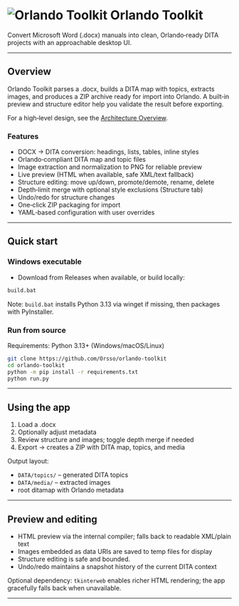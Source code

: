 # ![Orlando Toolkit](https://github.com/user-attachments/assets/15f610f5-52c0-43c3-93fc-37ae5be11d13) Orlando Toolkit

Convert Microsoft Word (.docx) manuals into clean, Orlando‑ready DITA projects with an approachable desktop UI.

---

## Overview

Orlando Toolkit parses a .docx, builds a DITA map with topics, extracts images, and produces a ZIP archive ready for import into Orlando. A built‑in preview and structure editor help you validate the result before exporting.

For a high‑level design, see the [Architecture Overview](docs/architecture_overview.md).

### Features

- DOCX → DITA conversion: headings, lists, tables, inline styles
- Orlando‑compliant DITA map and topic files
- Image extraction and normalization to PNG for reliable preview
- Live preview (HTML when available, safe XML/text fallback)
- Structure editing: move up/down, promote/demote, rename, delete
- Depth‑limit merge with optional style exclusions (Structure tab)
- Undo/redo for structure changes
- One‑click ZIP packaging for import
- YAML‑based configuration with user overrides

---

## Quick start

### Windows executable

- Download from Releases when available, or build locally:

```bash
build.bat
```

Note: `build.bat` installs Python 3.13 via winget if missing, then packages with PyInstaller.

### Run from source

Requirements: Python 3.13+ (Windows/macOS/Linux)

```bash
git clone https://github.com/Orsso/orlando-toolkit
cd orlando-toolkit
python -m pip install -r requirements.txt
python run.py
```



---

## Using the app

1. Load a .docx
2. Optionally adjust metadata
3. Review structure and images; toggle depth merge if needed
4. Export → creates a ZIP with DITA map, topics, and media

Output layout:
- `DATA/topics/` – generated DITA topics
- `DATA/media/` – extracted images
- root ditamap with Orlando metadata

---

## Preview and editing

- HTML preview via the internal compiler; falls back to readable XML/plain text
- Images embedded as data URIs are saved to temp files for display
- Structure editing is safe and bounded.
- Undo/redo maintains a snapshot history of the current DITA context

Optional dependency: `tkinterweb` enables richer HTML rendering; the app gracefully falls back when unavailable.

---




